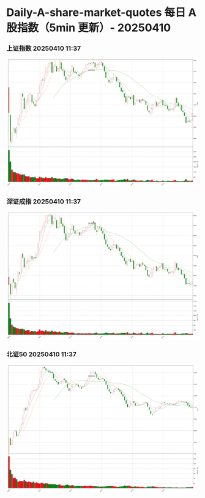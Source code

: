 
# Daily-A-share-market-quotes 每日 A 股指数（5min 更新）- 20250410

### 上证指数 20250410 11:37
![](./fig/2025/4/20250410-sh000001.png)

### 深证成指 20250410 11:37
![](./fig/2025/4/20250410-sz399001.png)

### 北证50 20250410 11:37
![](./fig/2025/4/20250410-bj899050.png)
